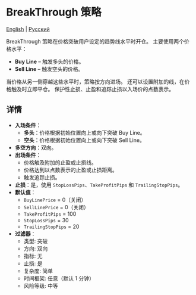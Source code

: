 # BreakThrough 策略
[English](README.md) | [Русский](README_ru.md)

BreakThrough 策略在价格突破用户设定的趋势线水平时开仓。
主要使用两个价格水平：
- **Buy Line** – 触发多头的价格。
- **Sell Line** – 触发空头的价格。

当价格从另一侧穿越这些水平时，策略按方向进场。
还可以设置附加的线，在价格触及时立即平仓。
保护性止损、止盈和追踪止损以入场价的点数表示。

## 详情

- **入场条件**：
  - **多头**：价格根据初始位置向上或向下突破 Buy Line。
  - **空头**：价格根据初始位置向上或向下突破 Sell Line。
- **多空方向**：双向。
- **出场条件**：
  - 价格触及附加的止盈或止损线。
  - 价格达到以点数表示的止盈或止损距离。
  - 触发追踪止损。
- **止损**：是，使用 `StopLossPips`、`TakeProfitPips` 和 `TrailingStopPips`。
- **默认值**：
  - `BuyLinePrice` = 0（关闭）
  - `SellLinePrice` = 0（关闭）
  - `TakeProfitPips` = 100
  - `StopLossPips` = 30
  - `TrailingStopPips` = 20
- **过滤器**：
  - 类型: 突破
  - 方向: 双向
  - 指标: 无
  - 止损: 是
  - 复杂度: 简单
  - 时间框架: 任意（默认 1 分钟）
  - 风险等级: 中等

